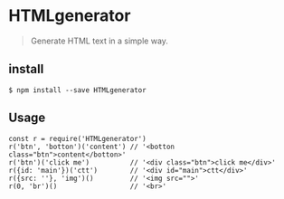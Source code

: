 # HTMLgenerator
> Generate HTML text in a simple way.

## install
`$ npm install --save HTMLgenerator`

## Usage
```
const r = require('HTMLgenerator')
r('btn', 'botton')('content') // '<botton class="btn">content</botton>'
r('btn')('click me')          // '<div class="btn">click me</div>'
r({id: 'main'})('ctt')        // '<div id="main">ctt</div>'
r({src: ''}, 'img')()         // '<img src="">'
r(0, 'br')()                  // '<br>'
```

